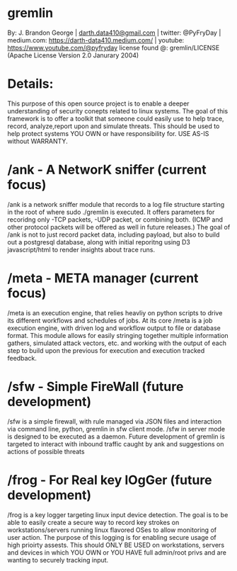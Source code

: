 # gremlin
By: J. Brandon George | darth.data410@gmail.com | twitter: @PyFryDay | medium.com: https://darth-data410.medium.com/ | youtube: https://www.youtube.com/@pyfryday
license found @: gremlin/LICENSE (Apache License Version 2.0 Janurary 2004)

# Details:
This purpose of this open source project is to enable a deeper understanding of security conepts related to linux systems. The goal of this framework is to offer a toolkit that someone could easily use to help trace, record, analyze,report upon and simulate threats. This should be used to help protect systems YOU OWN or have responsibility for. USE AS-IS without WARRANTY.  

# /ank - A NetworK sniffer (current focus)
/ank is a network sniffer module that records to a log file structure starting in the root of where sudo ./gremlin is executed. It offers parameters for recoridng only -TCP packets, -UDP packet, or combining both. (ICMP and other protocol packets will be offered as well in future releases.) The goal of /ank is not to just record packet data, including payload, but also to build out a postgresql database, along with initial reporitng using D3 javascript/html to render insights about trace runs. 

# /meta - META manager (current focus)
/meta is an execution engine, that relies heavliy on python scripts to drive its different workflows and schedules of jobs. At its core /meta is a job execution engine, with driven log and workflow output to file or database format. This module allows for easily stringing together multiple information gathers, simulated attack vectors, etc. and working with the output of each step to build upon the previous for execution and execution tracked feedback. 

# /sfw - Simple FireWall (future development)
/sfw is a simple firewall, with rule managed via JSON files and interaction via command line, python, gremlin in sfw client mode. /sfw in server mode is designed to be executed as a daemon. Future development of gremlin is targeted to interact with inbound traffic caught by ank and suggestions on actions of possible threats

# /frog - For Real key lOgGer (future development)
/frog is a key logger targeting linux input device detection. The goal is to be able to easily create a secure way to record key strokes on workstations/servers running linux flavored OSes to allow monitoring of user action. The purpose of this logging is for enabling secure usage of high prioirty assests. This should ONLY BE USED on workstations, servers and devices in which YOU OWN or YOU HAVE full admin/root privs and are wanting to securely tracking input.

